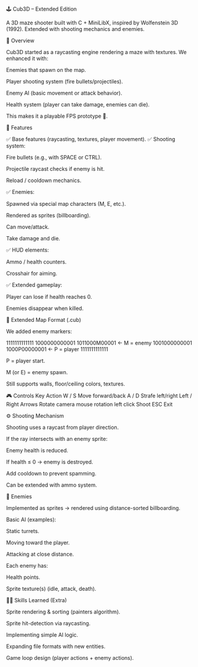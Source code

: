 🕹️ Cub3D – Extended Edition

A 3D maze shooter built with C + MiniLibX, inspired by Wolfenstein 3D (1992).
Extended with shooting mechanics and enemies.

📖 Overview

Cub3D started as a raycasting engine rendering a maze with textures.
We enhanced it with:

Enemies that spawn on the map.

Player shooting system (fire bullets/projectiles).

Enemy AI (basic movement or attack behavior).

Health system (player can take damage, enemies can die).

This makes it a playable FPS prototype 🎯.

🚀 Features

✅ Base features (raycasting, textures, player movement).
✅ Shooting system:

Fire bullets (e.g., with SPACE or CTRL).

Projectile raycast checks if enemy is hit.

Reload / cooldown mechanics.

✅ Enemies:

Spawned via special map characters (M, E, etc.).

Rendered as sprites (billboarding).

Can move/attack.

Take damage and die.

✅ HUD elements:

Ammo / health counters.

Crosshair for aiming.

✅ Extended gameplay:

Player can lose if health reaches 0.

Enemies disappear when killed.

📄 Extended Map Format (.cub)

We added enemy markers:

1111111111111
1000000000001
1011000M00001   ← M = enemy
1001000000001
1000P00000001   ← P = player
1111111111111


P = player start.

M (or E) = enemy spawn.

Still supports walls, floor/ceiling colors, textures.

🎮 Controls
Key	Action
W / S	Move forward/back
A / D	Strafe left/right
Left / Right Arrows	Rotate camera
mouse rotation
left click	Shoot
ESC	Exit

⚙️ Shooting Mechanism

Shooting uses a raycast from player direction.

If the ray intersects with an enemy sprite:

Enemy health is reduced.

If health ≤ 0 → enemy is destroyed.

Add cooldown to prevent spamming.

Can be extended with ammo system.

👾 Enemies

Implemented as sprites → rendered using distance-sorted billboarding.

Basic AI (examples):

Static turrets.

Moving toward the player.

Attacking at close distance.

Each enemy has:

Health points.

Sprite texture(s) (idle, attack, death).

🧑‍💻 Skills Learned (Extra)

Sprite rendering & sorting (painters algorithm).

Sprite hit-detection via raycasting.

Implementing simple AI logic.

Expanding file formats with new entities.

Game loop design (player actions + enemy actions).
